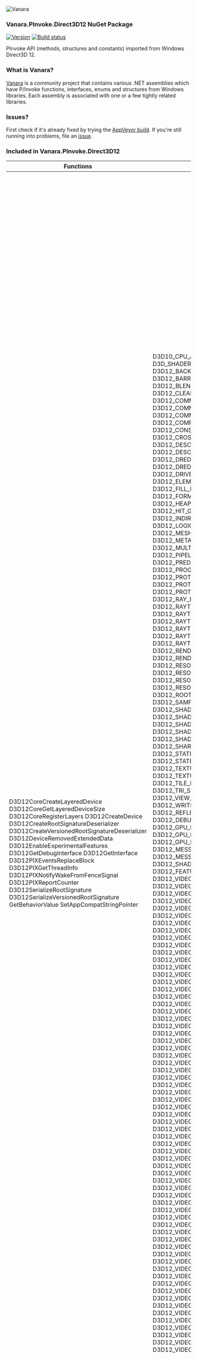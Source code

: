 ﻿![Vanara](https://raw.githubusercontent.com/dahall/Vanara/master/docs/icons/VanaraHeading.png)
### **Vanara.PInvoke.Direct3D12 NuGet Package**
[![Version](https://img.shields.io/nuget/v/Vanara.PInvoke.Direct3D12?label=NuGet&style=flat-square)](https://github.com/dahall/Vanara/releases)
[![Build status](https://img.shields.io/appveyor/build/dahall/vanara?label=AppVeyor%20build&style=flat-square)](https://ci.appveyor.com/project/dahall/vanara)

PInvoke API (methods, structures and constants) imported from Windows Direct3D 12.

### **What is Vanara?**

[Vanara](https://github.com/dahall/Vanara) is a community project that contains various .NET assemblies which have P/Invoke functions, interfaces, enums and structures from Windows libraries. Each assembly is associated with one or a few tightly related libraries.

### **Issues?**

First check if it's already fixed by trying the [AppVeyor build](https://ci.appveyor.com/nuget/vanara-prerelease).
If you're still running into problems, file an [issue](https://github.com/dahall/Vanara/issues).

### **Included in Vanara.PInvoke.Direct3D12**

Functions | Enumerations | Structures | Interfaces
--- | --- | --- | ---
D3D12CoreCreateLayeredDevice D3D12CoreGetLayeredDeviceSize D3D12CoreRegisterLayers D3D12CreateDevice D3D12CreateRootSignatureDeserializer D3D12CreateVersionedRootSignatureDeserializer D3D12DeviceRemovedExtendedData D3D12EnableExperimentalFeatures D3D12GetDebugInterface D3D12GetInterface D3D12PIXEventsReplaceBlock D3D12PIXGetThreadInfo D3D12PIXNotifyWakeFromFenceSignal D3D12PIXReportCounter D3D12SerializeRootSignature D3D12SerializeVersionedRootSignature GetBehaviorValue SetAppCompatStringPointer                                                                                                                                                                                                                                                                                                                                                                                  | D3D10_CPU_ACCESS_FLAG D3D_ROOT_SIGNATURE_VERSION D3D12_SAMPLER_FLAGS D3D_SHADER_MODEL D3D12_AUTO_BREADCRUMB_OP D3D12_AXIS_SHADING_RATE D3D12_BACKGROUND_PROCESSING_MODE D3D12_BARRIER_ACCESS D3D12_BARRIER_LAYOUT D3D12_BARRIER_SYNC D3D12_BARRIER_TYPE D3D12_BLEND D3D12_BLEND_OP D3D12_BUFFER_SRV_FLAGS D3D12_BUFFER_UAV_FLAGS D3D12_CLEAR_FLAGS D3D12_COLOR_WRITE_ENABLE D3D12_COMMAND_LIST_FLAGS D3D12_COMMAND_LIST_SUPPORT_FLAGS D3D12_COMMAND_LIST_TYPE D3D12_COMMAND_POOL_FLAGS D3D12_COMMAND_QUEUE_FLAGS D3D12_COMMAND_QUEUE_PRIORITY D3D12_COMMAND_RECORDER_FLAGS D3D12_COMPARISON_FUNC D3D12_CONSERVATIVE_RASTERIZATION_MODE D3D12_CONSERVATIVE_RASTERIZATION_TIER D3D12_CPU_PAGE_PROPERTY D3D12_CROSS_NODE_SHARING_TIER D3D12_CULL_MODE D3D12_DEPTH_WRITE_MASK D3D12_DESCRIPTOR_HEAP_FLAGS D3D12_DESCRIPTOR_HEAP_TYPE D3D12_DESCRIPTOR_RANGE_FLAGS D3D12_DESCRIPTOR_RANGE_TYPE D3D12_DRED_ALLOCATION_TYPE D3D12_DRED_DEVICE_STATE D3D12_DRED_ENABLEMENT D3D12_DRED_FLAGS D3D12_DRED_PAGE_FAULT_FLAGS D3D12_DRED_VERSION D3D12_DRIVER_MATCHING_IDENTIFIER_STATUS D3D12_DSV_DIMENSION D3D12_DSV_FLAGS D3D12_ELEMENTS_LAYOUT D3D12_EXPORT_FLAGS D3D12_FEATURE D3D12_FENCE_FLAGS D3D12_FILL_MODE D3D12_FILTER D3D12_FILTER_REDUCTION_TYPE D3D12_FILTER_TYPE D3D12_FORMAT_SUPPORT1 D3D12_FORMAT_SUPPORT2 D3D12_GRAPHICS_STATES D3D12_HEAP_FLAGS D3D12_HEAP_SERIALIZATION_TIER D3D12_HEAP_TYPE D3D12_HIT_GROUP_TYPE D3D12_HIT_KIND D3D12_INDEX_BUFFER_STRIP_CUT_VALUE D3D12_INDIRECT_ARGUMENT_TYPE D3D12_INPUT_CLASSIFICATION D3D12_LIFETIME_STATE D3D12_LOGIC_OP D3D12_MEASUREMENTS_ACTION D3D12_MEMORY_POOL D3D12_MESH_SHADER_TIER D3D12_META_COMMAND_PARAMETER_FLAGS D3D12_META_COMMAND_PARAMETER_STAGE D3D12_META_COMMAND_PARAMETER_TYPE D3D12_MULTIPLE_FENCE_WAIT_FLAGS D3D12_MULTISAMPLE_QUALITY_LEVEL_FLAGS D3D12_PIPELINE_STATE_FLAGS D3D12_PIPELINE_STATE_SUBOBJECT_TYPE D3D12_PREDICATION_OP D3D12_PRIMITIVE_TOPOLOGY_TYPE D3D12_PROGRAMMABLE_SAMPLE_POSITIONS_TIER D3D12_PROTECTED_RESOURCE_SESSION_FLAGS D3D12_PROTECTED_RESOURCE_SESSION_SUPPORT_FLAGS D3D12_PROTECTED_SESSION_STATUS D3D12_QUERY_HEAP_TYPE D3D12_QUERY_TYPE D3D12_RAY_FLAGS D3D12_RAYTRACING_ACCELERATION_STRUCTURE_BUILD_FLAGS D3D12_RAYTRACING_ACCELERATION_STRUCTURE_COPY_MODE D3D12_RAYTRACING_ACCELERATION_STRUCTURE_POSTBUILD_INFO_TYPE D3D12_RAYTRACING_ACCELERATION_STRUCTURE_TYPE D3D12_RAYTRACING_GEOMETRY_FLAGS D3D12_RAYTRACING_GEOMETRY_TYPE D3D12_RAYTRACING_INSTANCE_FLAGS D3D12_RAYTRACING_PIPELINE_FLAGS D3D12_RAYTRACING_TIER D3D12_RENDER_PASS_BEGINNING_ACCESS_TYPE D3D12_RENDER_PASS_ENDING_ACCESS_TYPE D3D12_RENDER_PASS_FLAGS D3D12_RENDER_PASS_TIER D3D12_RESIDENCY_FLAGS D3D12_RESIDENCY_PRIORITY D3D12_RESOLVE_MODE D3D12_RESOURCE_BARRIER_FLAGS D3D12_RESOURCE_BARRIER_TYPE D3D12_RESOURCE_BINDING_TIER D3D12_RESOURCE_DIMENSION D3D12_RESOURCE_FLAGS D3D12_RESOURCE_HEAP_TIER D3D12_RESOURCE_STATES D3D12_ROOT_DESCRIPTOR_FLAGS D3D12_ROOT_PARAMETER_TYPE D3D12_ROOT_SIGNATURE_FLAGS D3D12_RTV_DIMENSION D3D12_SAMPLER_FEEDBACK_TIER D3D12_SERIALIZED_DATA_TYPE D3D12_SHADER_CACHE_CONTROL_FLAGS D3D12_SHADER_CACHE_FLAGS D3D12_SHADER_CACHE_KIND_FLAGS D3D12_SHADER_CACHE_MODE D3D12_SHADER_CACHE_SUPPORT_FLAGS D3D12_SHADER_COMPONENT_MAPPING D3D12_SHADER_MIN_PRECISION_SUPPORT D3D12_SHADER_VISIBILITY D3D12_SHADING_RATE D3D12_SHADING_RATE_COMBINER D3D12_SHARED_RESOURCE_COMPATIBILITY_TIER D3D12_SRV_DIMENSION D3D12_STATE_OBJECT_FLAGS D3D12_STATE_OBJECT_TYPE D3D12_STATE_SUBOBJECT_TYPE D3D12_STATIC_BORDER_COLOR D3D12_STENCIL_OP D3D12_TEXTURE_ADDRESS_MODE D3D12_TEXTURE_BARRIER_FLAGS D3D12_TEXTURE_COPY_TYPE D3D12_TEXTURE_LAYOUT D3D12_TILE_COPY_FLAGS D3D12_TILE_MAPPING_FLAGS D3D12_TILE_RANGE_FLAGS D3D12_TILED_RESOURCES_TIER D3D12_TRI_STATE D3D12_UAV_DIMENSION D3D12_VARIABLE_SHADING_RATE_TIER D3D12_VIEW_INSTANCING_FLAGS D3D12_VIEW_INSTANCING_TIER D3D12_WAVE_MMA_TIER D3D12_WRITEBUFFERIMMEDIATE_MODE D3D12_COMPATIBILITY_SHARED_FLAGS D3D12_REFLECT_SHARED_PROPERTY D3D12_DEBUG_COMMAND_LIST_PARAMETER_TYPE D3D12_DEBUG_DEVICE_PARAMETER_TYPE D3D12_DEBUG_FEATURE D3D12_GPU_BASED_VALIDATION_FLAGS D3D12_GPU_BASED_VALIDATION_PIPELINE_STATE_CREATE_FLAGS D3D12_GPU_BASED_VALIDATION_SHADER_PATCH_MODE D3D12_MESSAGE_CALLBACK_FLAGS D3D12_MESSAGE_CATEGORY D3D12_MESSAGE_ID D3D12_MESSAGE_SEVERITY D3D12_RLDO_FLAGS D3D_SHADER_REQUIRES D3D12_SHADER_VERSION_TYPE D3D12_BITSTREAM_ENCRYPTION_TYPE D3D12_FEATURE_VIDEO D3D12_VIDEO_DECODE_ARGUMENT_TYPE D3D12_VIDEO_DECODE_CONFIGURATION_FLAGS D3D12_VIDEO_DECODE_CONVERSION_SUPPORT_FLAGS D3D12_VIDEO_DECODE_HISTOGRAM_COMPONENT D3D12_VIDEO_DECODE_HISTOGRAM_COMPONENT_FLAGS D3D12_VIDEO_DECODE_STATUS D3D12_VIDEO_DECODE_SUPPORT_FLAGS D3D12_VIDEO_DECODE_TIER D3D12_VIDEO_ENCODER_AV1_COMP_PREDICTION_TYPE D3D12_VIDEO_ENCODER_AV1_FEATURE_FLAGS D3D12_VIDEO_ENCODER_AV1_FRAME_SUBREGION_LAYOUT_CONFIG_VALIDATION_FLAGS D3D12_VIDEO_ENCODER_AV1_FRAME_TYPE D3D12_VIDEO_ENCODER_AV1_FRAME_TYPE_FLAGS D3D12_VIDEO_ENCODER_AV1_INTERPOLATION_FILTERS D3D12_VIDEO_ENCODER_AV1_INTERPOLATION_FILTERS_FLAGS D3D12_VIDEO_ENCODER_AV1_LEVELS D3D12_VIDEO_ENCODER_AV1_PICTURE_CONTROL_FLAGS D3D12_VIDEO_ENCODER_AV1_POST_ENCODE_VALUES_FLAGS D3D12_VIDEO_ENCODER_AV1_PROFILE D3D12_VIDEO_ENCODER_AV1_REFERENCE_WARPED_MOTION_TRANSFORMATION D3D12_VIDEO_ENCODER_AV1_REFERENCE_WARPED_MOTION_TRANSFORMATION_FLAGS D3D12_VIDEO_ENCODER_AV1_RESTORATION_SUPPORT_FLAGS D3D12_VIDEO_ENCODER_AV1_RESTORATION_TILESIZE D3D12_VIDEO_ENCODER_AV1_RESTORATION_TYPE D3D12_VIDEO_ENCODER_AV1_SEGMENTATION_BLOCK_SIZE D3D12_VIDEO_ENCODER_AV1_SEGMENTATION_MODE D3D12_VIDEO_ENCODER_AV1_SEGMENTATION_MODE_FLAGS D3D12_VIDEO_ENCODER_AV1_TIER D3D12_VIDEO_ENCODER_AV1_TX_MODE D3D12_VIDEO_ENCODER_AV1_TX_MODE_FLAGS D3D12_VIDEO_ENCODER_CODEC D3D12_VIDEO_ENCODER_CODEC_CONFIGURATION_H264_DIRECT_MODES D3D12_VIDEO_ENCODER_CODEC_CONFIGURATION_H264_FLAGS D3D12_VIDEO_ENCODER_CODEC_CONFIGURATION_H264_SLICES_DEBLOCKING_MODE_FLAGS D3D12_VIDEO_ENCODER_CODEC_CONFIGURATION_H264_SLICES_DEBLOCKING_MODES D3D12_VIDEO_ENCODER_CODEC_CONFIGURATION_HEVC_CUSIZE D3D12_VIDEO_ENCODER_CODEC_CONFIGURATION_HEVC_FLAGS D3D12_VIDEO_ENCODER_CODEC_CONFIGURATION_HEVC_TUSIZE D3D12_VIDEO_ENCODER_CODEC_CONFIGURATION_SUPPORT_H264_FLAGS D3D12_VIDEO_ENCODER_CODEC_CONFIGURATION_SUPPORT_HEVC_FLAGS D3D12_VIDEO_ENCODER_ENCODE_ERROR_FLAGS D3D12_VIDEO_ENCODER_FLAGS D3D12_VIDEO_ENCODER_FRAME_SUBREGION_LAYOUT_MODE D3D12_VIDEO_ENCODER_FRAME_TYPE_H264 D3D12_VIDEO_ENCODER_FRAME_TYPE_HEVC D3D12_VIDEO_ENCODER_HEAP_FLAGS D3D12_VIDEO_ENCODER_INTRA_REFRESH_MODE D3D12_VIDEO_ENCODER_LEVELS_H264 D3D12_VIDEO_ENCODER_LEVELS_HEVC D3D12_VIDEO_ENCODER_MOTION_ESTIMATION_PRECISION_MODE D3D12_VIDEO_ENCODER_PICTURE_CONTROL_CODEC_DATA_H264_FLAGS D3D12_VIDEO_ENCODER_PICTURE_CONTROL_CODEC_DATA_HEVC_FLAGS D3D12_VIDEO_ENCODER_PICTURE_CONTROL_FLAGS D3D12_VIDEO_ENCODER_PROFILE_H264 D3D12_VIDEO_ENCODER_PROFILE_HEVC D3D12_VIDEO_ENCODER_RATE_CONTROL_FLAGS D3D12_VIDEO_ENCODER_RATE_CONTROL_MODE D3D12_VIDEO_ENCODER_SEQUENCE_CONTROL_FLAGS D3D12_VIDEO_ENCODER_SUPPORT_FLAGS D3D12_VIDEO_ENCODER_TIER_HEVC D3D12_VIDEO_ENCODER_VALIDATION_FLAGS D3D12_VIDEO_EXTENSION_COMMAND_PARAMETER_FLAGS D3D12_VIDEO_EXTENSION_COMMAND_PARAMETER_STAGE D3D12_VIDEO_EXTENSION_COMMAND_PARAMETER_TYPE D3D12_VIDEO_FIELD_TYPE D3D12_VIDEO_FRAME_CODED_INTERLACE_TYPE D3D12_VIDEO_FRAME_STEREO_FORMAT D3D12_VIDEO_MOTION_ESTIMATOR_SEARCH_BLOCK_SIZE D3D12_VIDEO_MOTION_ESTIMATOR_SEARCH_BLOCK_SIZE_FLAGS D3D12_VIDEO_MOTION_ESTIMATOR_VECTOR_PRECISION D3D12_VIDEO_MOTION_ESTIMATOR_VECTOR_PRECISION_FLAGS D3D12_VIDEO_PROCESS_ALPHA_FILL_MODE D3D12_VIDEO_PROCESS_AUTO_PROCESSING_FLAGS D3D12_VIDEO_PROCESS_DEINTERLACE_FLAGS D3D12_VIDEO_PROCESS_FEATURE_FLAGS D3D12_VIDEO_PROCESS_FILTER_FLAGS D3D12_VIDEO_PROCESS_INPUT_STREAM_FLAGS D3D12_VIDEO_PROCESS_ORIENTATION D3D12_VIDEO_PROCESS_SUPPORT_FLAGS D3D12_VIDEO_PROTECTED_RESOURCE_SUPPORT_FLAGS D3D12_VIDEO_SCALE_SUPPORT_FLAGS                                                                                                                                                 | D3D11_RESOURCE_FLAGS D3D12_AUTO_BREADCRUMB_NODE D3D12_TILED_RESOURCE_COORDINATE D3D12_TILE_REGION_SIZE D3D12_AUTO_BREADCRUMB_NODE1 D3D12_BARRIER_GROUP D3D12_BUFFER_BARRIER D3D12_GLOBAL_BARRIER D3D12_TEXTURE_BARRIER D3D12_BARRIER_SUBRESOURCE_RANGE D3D12_BLEND_DESC D3D12_BUFFER_RTV D3D12_BUFFER_SRV D3D12_RENDER_TARGET_BLEND_DESC D3D12_DRED_BREADCRUMB_CONTEXT D3D12_COMMAND_QUEUE_DESC D3D12_DRED_AUTO_BREADCRUMBS_OUTPUT D3D12_DRED_AUTO_BREADCRUMBS_OUTPUT1 D3D12_BUFFER_UAV D3D12_BUILD_RAYTRACING_ACCELERATION_STRUCTURE_DESC D3D12_BUILD_RAYTRACING_ACCELERATION_STRUCTURE_INPUTS D3D12_RAYTRACING_GEOMETRY_DESC D3D12_RAYTRACING_GEOMETRY_AABBS_DESC D3D12_RAYTRACING_GEOMETRY_TRIANGLES_DESC D3D12_GPU_VIRTUAL_ADDRESS_AND_STRIDE D3D12_BUILD_RAYTRACING_ACCELERATION_STRUCTURE_TOOLS_VISUALIZATION_HEADER D3D12_CACHED_PIPELINE_STATE D3D12_CLEAR_VALUE D3D12_DEPTH_STENCIL_VALUE D3D12_COMMAND_SIGNATURE_DESC D3D12_COMPUTE_PIPELINE_STATE_DESC D3D12_CONSTANT_BUFFER_VIEW_DESC D3D12_CPU_DESCRIPTOR_HANDLE D3D12_DEPTH_STENCIL_DESC D3D12_DEPTH_STENCIL_DESC1 D3D12_DEPTH_STENCIL_VIEW_DESC D3D12_DEPTH_STENCILOP_DESC D3D12_DESCRIPTOR_HEAP_DESC D3D12_DESCRIPTOR_RANGE D3D12_DESCRIPTOR_RANGE1 D3D12_DEVICE_REMOVED_EXTENDED_DATA D3D12_DEVICE_REMOVED_EXTENDED_DATA1 D3D12_DEVICE_REMOVED_EXTENDED_DATA2 D3D12_DEVICE_REMOVED_EXTENDED_DATA3 D3D12_DISCARD_REGION D3D12_DISPATCH_ARGUMENTS D3D12_DISPATCH_MESH_ARGUMENTS D3D12_DISPATCH_RAYS_DESC D3D12_DRAW_ARGUMENTS D3D12_DRAW_INDEXED_ARGUMENTS D3D12_DRED_ALLOCATION_NODE D3D12_DRED_ALLOCATION_NODE1 D3D12_DRED_PAGE_FAULT_OUTPUT D3D12_DRED_PAGE_FAULT_OUTPUT1 D3D12_DRED_PAGE_FAULT_OUTPUT2 D3D12_DXIL_LIBRARY_DESC D3D12_DXIL_SUBOBJECT_TO_EXPORTS_ASSOCIATION D3D12_EXISTING_COLLECTION_DESC D3D12_EXPORT_DESC D3D12_FEATURE_DATA_ARCHITECTURE D3D12_FEATURE_DATA_ARCHITECTURE1 D3D12_FEATURE_DATA_COMMAND_QUEUE_PRIORITY D3D12_FEATURE_DATA_CROSS_NODE D3D12_FEATURE_DATA_D3D12_OPTIONS D3D12_FEATURE_DATA_D3D12_OPTIONS1 D3D12_FEATURE_DATA_D3D12_OPTIONS10 D3D12_FEATURE_DATA_D3D12_OPTIONS11 D3D12_FEATURE_DATA_D3D12_OPTIONS12 D3D12_FEATURE_DATA_D3D12_OPTIONS13 D3D12_FEATURE_DATA_D3D12_OPTIONS2 D3D12_FEATURE_DATA_D3D12_OPTIONS3 D3D12_FEATURE_DATA_D3D12_OPTIONS4 D3D12_FEATURE_DATA_D3D12_OPTIONS5 D3D12_FEATURE_DATA_D3D12_OPTIONS6 D3D12_FEATURE_DATA_D3D12_OPTIONS7 D3D12_FEATURE_DATA_D3D12_OPTIONS8 D3D12_FEATURE_DATA_D3D12_OPTIONS9 D3D12_FEATURE_DATA_DISPLAYABLE D3D12_FEATURE_DATA_EXISTING_HEAPS D3D12_FEATURE_DATA_FEATURE_LEVELS D3D12_FEATURE_DATA_FORMAT_INFO D3D12_FEATURE_DATA_FORMAT_SUPPORT D3D12_FEATURE_DATA_GPU_VIRTUAL_ADDRESS_SUPPORT D3D12_FEATURE_DATA_MULTISAMPLE_QUALITY_LEVELS D3D12_FEATURE_DATA_PROTECTED_RESOURCE_SESSION_SUPPORT D3D12_FEATURE_DATA_PROTECTED_RESOURCE_SESSION_TYPE_COUNT D3D12_FEATURE_DATA_PROTECTED_RESOURCE_SESSION_TYPES D3D12_FEATURE_DATA_QUERY_META_COMMAND D3D12_FEATURE_DATA_ROOT_SIGNATURE D3D12_FEATURE_DATA_SERIALIZATION D3D12_FEATURE_DATA_SHADER_CACHE D3D12_FEATURE_DATA_SHADER_MODEL D3D12_GLOBAL_ROOT_SIGNATURE D3D12_GPU_DESCRIPTOR_HANDLE D3D12_GPU_VIRTUAL_ADDRESS_RANGE D3D12_GPU_VIRTUAL_ADDRESS_RANGE_AND_STRIDE D3D12_GRAPHICS_PIPELINE_STATE_DESC D3D12_HEAP_DESC D3D12_HEAP_PROPERTIES D3D12_HIT_GROUP_DESC D3D12_INDEX_BUFFER_VIEW D3D12_INDIRECT_ARGUMENT_DESC D3D12_INPUT_ELEMENT_DESC D3D12_INPUT_LAYOUT_DESC D3D12_LOCAL_ROOT_SIGNATURE D3D12_MEMCPY_DEST D3D12_META_COMMAND_DESC D3D12_META_COMMAND_PARAMETER_DESC D3D12_MIP_REGION D3D12_NODE_MASK D3D12_PACKED_MIP_INFO D3D12_PIPELINE_STATE_STREAM_DESC D3D12_PLACED_SUBRESOURCE_FOOTPRINT D3D12_PROTECTED_RESOURCE_SESSION_DESC D3D12_PROTECTED_RESOURCE_SESSION_DESC1 D3D12_QUERY_DATA_PIPELINE_STATISTICS D3D12_QUERY_DATA_PIPELINE_STATISTICS1 D3D12_QUERY_DATA_SO_STATISTICS D3D12_QUERY_HEAP_DESC D3D12_RANGE D3D12_RANGE_UINT64 D3D12_RASTERIZER_DESC D3D12_RAYTRACING_AABB D3D12_RAYTRACING_ACCELERATION_STRUCTURE_POSTBUILD_INFO_COMPACTED_SIZE_DESC D3D12_RAYTRACING_ACCELERATION_STRUCTURE_POSTBUILD_INFO_CURRENT_SIZE_DESC D3D12_RAYTRACING_ACCELERATION_STRUCTURE_POSTBUILD_INFO_DESC D3D12_RAYTRACING_ACCELERATION_STRUCTURE_POSTBUILD_INFO_SERIALIZATION_DESC D3D12_RAYTRACING_ACCELERATION_STRUCTURE_POSTBUILD_INFO_TOOLS_VISUALIZATION_DESC D3D12_RAYTRACING_ACCELERATION_STRUCTURE_PREBUILD_INFO D3D12_RAYTRACING_ACCELERATION_STRUCTURE_SRV D3D12_RAYTRACING_INSTANCE_DESC D3D12_RAYTRACING_PIPELINE_CONFIG D3D12_RAYTRACING_PIPELINE_CONFIG1 D3D12_RAYTRACING_SHADER_CONFIG D3D12_RENDER_PASS_BEGINNING_ACCESS D3D12_RENDER_PASS_BEGINNING_ACCESS_PRESERVE_LOCAL_PARAMETERS D3D12_RENDER_PASS_BEGINNING_ACCESS_CLEAR_PARAMETERS D3D12_RENDER_PASS_ENDING_ACCESS_PRESERVE_LOCAL_PARAMETERS D3D12_RENDER_PASS_ENDING_ACCESS_RESOLVE_PARAMETERS D3D12_RENDER_PASS_ENDING_ACCESS_RESOLVE_SUBRESOURCE_PARAMETERS D3D12_RENDER_TARGET_VIEW_DESC D3D12_RESOURCE_ALIASING_BARRIER D3D12_RESOURCE_ALLOCATION_INFO D3D12_RESOURCE_ALLOCATION_INFO1 D3D12_RESOURCE_DESC D3D12_RESOURCE_DESC1 D3D12_RESOURCE_TRANSITION_BARRIER D3D12_RESOURCE_UAV_BARRIER D3D12_ROOT_CONSTANTS D3D12_ROOT_DESCRIPTOR D3D12_ROOT_DESCRIPTOR_TABLE D3D12_ROOT_DESCRIPTOR_TABLE1 D3D12_ROOT_DESCRIPTOR1 D3D12_ROOT_PARAMETER D3D12_ROOT_PARAMETER1 D3D12_ROOT_SIGNATURE_DESC D3D12_ROOT_SIGNATURE_DESC1 D3D12_SAMPLE_POSITION D3D12_SAMPLER_DESC D3D12_SERIALIZED_DATA_DRIVER_MATCHING_IDENTIFIER D3D12_SERIALIZED_RAYTRACING_ACCELERATION_STRUCTURE_HEADER D3D12_SHADER_BYTECODE D3D12_SHADER_CACHE_SESSION_DESC D3D12_SHADER_RESOURCE_VIEW_DESC D3D12_SO_DECLARATION_ENTRY D3D12_STATE_OBJECT_CONFIG D3D12_STATE_OBJECT_DESC D3D12_STATE_SUBOBJECT D3D12_STATIC_SAMPLER_DESC D3D12_STREAM_OUTPUT_BUFFER_VIEW D3D12_STREAM_OUTPUT_DESC D3D12_SUBOBJECT_TO_EXPORTS_ASSOCIATION D3D12_SUBRESOURCE_DATA D3D12_SUBRESOURCE_FOOTPRINT D3D12_SUBRESOURCE_INFO D3D12_SUBRESOURCE_RANGE_UINT64 D3D12_SUBRESOURCE_TILING D3D12_TEX1D_ARRAY_DSV D3D12_TEX1D_ARRAY_RTV D3D12_TEX1D_ARRAY_SRV D3D12_TEX1D_ARRAY_UAV D3D12_TEX1D_DSV D3D12_TEX1D_RTV D3D12_TEX1D_SRV D3D12_TEX1D_UAV D3D12_TEX2D_ARRAY_DSV D3D12_TEX2D_ARRAY_RTV D3D12_TEX2D_ARRAY_SRV D3D12_TEX2D_ARRAY_UAV D3D12_TEX2D_DSV D3D12_TEX2D_RTV D3D12_TEX2D_SRV D3D12_TEX2D_UAV D3D12_TEX2DMS_ARRAY_DSV D3D12_TEX2DMS_ARRAY_RTV D3D12_TEX2DMS_ARRAY_SRV D3D12_TEX2DMS_DSV D3D12_TEX2DMS_RTV D3D12_TEX2DMS_SRV D3D12_TEX3D_RTV D3D12_TEX3D_SRV D3D12_TEX3D_UAV D3D12_TEXCUBE_ARRAY_SRV D3D12_TEXCUBE_SRV D3D12_TEXTURE_COPY_LOCATION D3D12_TILE_SHAPE D3D12_UNORDERED_ACCESS_VIEW_DESC D3D12_TEX2DMS_UAV D3D12_TEX2DMS_ARRAY_UAV D3D12_VERSIONED_DEVICE_REMOVED_EXTENDED_DATA D3D12_VERSIONED_ROOT_SIGNATURE_DESC D3D12_ROOT_SIGNATURE_DESC2 D3D12_STATIC_SAMPLER_DESC1 D3D12_VERTEX_BUFFER_VIEW D3D12_VIEW_INSTANCE_LOCATION D3D12_VIEW_INSTANCING_DESC D3D12_VIEWPORT D3D12_WRITEBUFFERIMMEDIATE_PARAMETER D3D12_DEBUG_COMMAND_LIST_GPU_BASED_VALIDATION_SETTINGS D3D12_DEBUG_DEVICE_GPU_BASED_VALIDATION_SETTINGS D3D12_DEBUG_DEVICE_GPU_SLOWDOWN_PERFORMANCE_FACTOR D3D12_INFO_QUEUE_FILTER D3D12_INFO_QUEUE_FILTER_DESC D3D12_MESSAGE D3D12_FUNCTION_DESC D3D12_LIBRARY_DESC D3D12_PARAMETER_DESC D3D12_SHADER_BUFFER_DESC D3D12_SHADER_DESC D3D12_SHADER_INPUT_BIND_DESC D3D12_SHADER_TYPE_DESC D3D12_SHADER_VARIABLE_DESC D3D12_SIGNATURE_PARAMETER_DESC D3D12_FEATURE_DATA_VIDEO_DECODE_CONVERSION_SUPPORT D3D12_FEATURE_DATA_VIDEO_DECODE_FORMATS D3D12_FEATURE_DATA_VIDEO_DECODE_HISTOGRAM D3D12_FEATURE_DATA_VIDEO_DECODE_PROFILES D3D12_FEATURE_DATA_VIDEO_DECODE_SUPPORT D3D12_FEATURE_DATA_VIDEO_DECODER_HEAP_SIZE D3D12_FEATURE_DATA_VIDEO_ENCODER_CODEC D3D12_FEATURE_DATA_VIDEO_ENCODER_CODEC_CONFIGURATION_SUPPORT D3D12_FEATURE_DATA_VIDEO_ENCODER_CODEC_PICTURE_CONTROL_SUPPORT D3D12_FEATURE_DATA_VIDEO_ENCODER_FRAME_SUBREGION_LAYOUT_MODE D3D12_FEATURE_DATA_VIDEO_ENCODER_HEAP_SIZE D3D12_FEATURE_DATA_VIDEO_ENCODER_INPUT_FORMAT D3D12_FEATURE_DATA_VIDEO_ENCODER_INTRA_REFRESH_MODE D3D12_FEATURE_DATA_VIDEO_ENCODER_OUTPUT_RESOLUTION D3D12_FEATURE_DATA_VIDEO_ENCODER_OUTPUT_RESOLUTION_RATIOS_COUNT D3D12_FEATURE_DATA_VIDEO_ENCODER_PROFILE_LEVEL D3D12_FEATURE_DATA_VIDEO_ENCODER_RATE_CONTROL_MODE D3D12_FEATURE_DATA_VIDEO_ENCODER_RESOLUTION_SUPPORT_LIMITS D3D12_FEATURE_DATA_VIDEO_ENCODER_RESOURCE_REQUIREMENTS D3D12_FEATURE_DATA_VIDEO_ENCODER_SUPPORT D3D12_FEATURE_DATA_VIDEO_EXTENSION_COMMAND_COUNT D3D12_FEATURE_DATA_VIDEO_EXTENSION_COMMAND_PARAMETER_COUNT D3D12_FEATURE_DATA_VIDEO_EXTENSION_COMMAND_PARAMETERS D3D12_FEATURE_DATA_VIDEO_EXTENSION_COMMAND_SIZE D3D12_FEATURE_DATA_VIDEO_EXTENSION_COMMAND_SUPPORT D3D12_FEATURE_DATA_VIDEO_EXTENSION_COMMANDS D3D12_FEATURE_DATA_VIDEO_MOTION_ESTIMATOR D3D12_FEATURE_DATA_VIDEO_MOTION_ESTIMATOR_PROTECTED_RESOURCES D3D12_FEATURE_DATA_VIDEO_MOTION_ESTIMATOR_SIZE D3D12_FEATURE_DATA_VIDEO_PROCESS_MAX_INPUT_STREAMS D3D12_FEATURE_DATA_VIDEO_PROCESS_REFERENCE_INFO D3D12_FEATURE_DATA_VIDEO_PROCESS_SUPPORT D3D12_FEATURE_DATA_VIDEO_PROCESSOR_SIZE D3D12_QUERY_DATA_VIDEO_DECODE_STATISTICS D3D12_RESOLVE_VIDEO_MOTION_VECTOR_HEAP_INPUT D3D12_RESOLVE_VIDEO_MOTION_VECTOR_HEAP_OUTPUT D3D12_RESOURCE_COORDINATE D3D12_VIDEO_DECODE_COMPRESSED_BITSTREAM D3D12_VIDEO_DECODE_CONFIGURATION D3D12_VIDEO_DECODE_CONVERSION_ARGUMENTS D3D12_VIDEO_DECODE_CONVERSION_ARGUMENTS1 D3D12_VIDEO_DECODE_FRAME_ARGUMENT D3D12_VIDEO_DECODE_INPUT_STREAM_ARGUMENTS D3D12_VIDEO_DECODE_OUTPUT_HISTOGRAM D3D12_VIDEO_DECODE_OUTPUT_STREAM_ARGUMENTS D3D12_VIDEO_DECODE_OUTPUT_STREAM_ARGUMENTS1 D3D12_VIDEO_DECODE_REFERENCE_FRAMES D3D12_VIDEO_DECODER_DESC D3D12_VIDEO_DECODER_HEAP_DESC D3D12_VIDEO_ENCODE_REFERENCE_FRAMES D3D12_VIDEO_ENCODER_AV1_CDEF_CONFIG D3D12_VIDEO_ENCODER_AV1_CODEC_CONFIGURATION D3D12_VIDEO_ENCODER_AV1_CODEC_CONFIGURATION_SUPPORT D3D12_VIDEO_ENCODER_AV1_FRAME_SUBREGION_LAYOUT_CONFIG_SUPPORT D3D12_VIDEO_ENCODER_AV1_LEVEL_TIER_CONSTRAINTS D3D12_VIDEO_ENCODER_AV1_PICTURE_CONTROL_CODEC_DATA D3D12_VIDEO_ENCODER_AV1_PICTURE_CONTROL_SUBREGIONS_LAYOUT_DATA_TILES D3D12_VIDEO_ENCODER_AV1_REFERENCE_PICTURE_DESCRIPTOR D3D12_VIDEO_ENCODER_AV1_REFERENCE_PICTURE_WARPED_MOTION_INFO D3D12_VIDEO_ENCODER_AV1_RESTORATION_CONFIG D3D12_VIDEO_ENCODER_AV1_SEGMENT_DATA D3D12_VIDEO_ENCODER_AV1_SEGMENTATION_CONFIG D3D12_VIDEO_ENCODER_AV1_SEGMENTATION_MAP D3D12_VIDEO_ENCODER_AV1_SEQUENCE_STRUCTURE D3D12_VIDEO_ENCODER_CODEC_AV1_LOOP_FILTER_CONFIG D3D12_VIDEO_ENCODER_CODEC_AV1_LOOP_FILTER_DELTA_CONFIG D3D12_VIDEO_ENCODER_CODEC_AV1_PICTURE_CONTROL_SUPPORT D3D12_VIDEO_ENCODER_CODEC_AV1_QUANTIZATION_CONFIG D3D12_VIDEO_ENCODER_CODEC_AV1_QUANTIZATION_DELTA_CONFIG D3D12_VIDEO_ENCODER_CODEC_CONFIGURATION D3D12_VIDEO_ENCODER_CODEC_CONFIGURATION_H264 D3D12_VIDEO_ENCODER_CODEC_CONFIGURATION_HEVC D3D12_VIDEO_ENCODER_CODEC_CONFIGURATION_SUPPORT D3D12_VIDEO_ENCODER_CODEC_CONFIGURATION_SUPPORT_H264 D3D12_VIDEO_ENCODER_CODEC_CONFIGURATION_SUPPORT_HEVC D3D12_VIDEO_ENCODER_CODEC_PICTURE_CONTROL_SUPPORT D3D12_VIDEO_ENCODER_CODEC_PICTURE_CONTROL_SUPPORT_H264 D3D12_VIDEO_ENCODER_CODEC_PICTURE_CONTROL_SUPPORT_HEVC D3D12_VIDEO_ENCODER_COMPRESSED_BITSTREAM D3D12_VIDEO_ENCODER_DESC D3D12_VIDEO_ENCODER_ENCODE_OPERATION_METADATA_BUFFER D3D12_VIDEO_ENCODER_ENCODEFRAME_INPUT_ARGUMENTS D3D12_VIDEO_ENCODER_ENCODEFRAME_OUTPUT_ARGUMENTS D3D12_VIDEO_ENCODER_FRAME_SUBREGION_METADATA D3D12_VIDEO_ENCODER_HEAP_DESC D3D12_VIDEO_ENCODER_INTRA_REFRESH D3D12_VIDEO_ENCODER_LEVEL_SETTING D3D12_VIDEO_ENCODER_LEVEL_TIER_CONSTRAINTS_HEVC D3D12_VIDEO_ENCODER_OUTPUT_METADATA D3D12_VIDEO_ENCODER_OUTPUT_METADATA_STATISTICS D3D12_VIDEO_ENCODER_PICTURE_CONTROL_CODEC_DATA D3D12_VIDEO_ENCODER_PICTURE_CONTROL_CODEC_DATA_H264 D3D12_VIDEO_ENCODER_PICTURE_CONTROL_CODEC_DATA_H264_REFERENCE_PICTURE_LIST_MODIFICATION_OPERATION D3D12_VIDEO_ENCODER_PICTURE_CONTROL_CODEC_DATA_H264_REFERENCE_PICTURE_MARKING_OPERATION D3D12_VIDEO_ENCODER_PICTURE_CONTROL_CODEC_DATA_HEVC D3D12_VIDEO_ENCODER_PICTURE_CONTROL_DESC D3D12_VIDEO_ENCODER_PICTURE_CONTROL_SUBREGIONS_LAYOUT_DATA D3D12_VIDEO_ENCODER_PICTURE_CONTROL_SUBREGIONS_LAYOUT_DATA_SLICES D3D12_VIDEO_ENCODER_PICTURE_RESOLUTION_DESC D3D12_VIDEO_ENCODER_PICTURE_RESOLUTION_RATIO_DESC D3D12_VIDEO_ENCODER_PROFILE_DESC D3D12_VIDEO_ENCODER_RATE_CONTROL D3D12_VIDEO_ENCODER_RATE_CONTROL_ABSOLUTE_QP_MAP D3D12_VIDEO_ENCODER_RATE_CONTROL_CBR D3D12_VIDEO_ENCODER_RATE_CONTROL_CBR1 D3D12_VIDEO_ENCODER_RATE_CONTROL_CONFIGURATION_PARAMS D3D12_VIDEO_ENCODER_RATE_CONTROL_CQP D3D12_VIDEO_ENCODER_RATE_CONTROL_CQP1 D3D12_VIDEO_ENCODER_RATE_CONTROL_QVBR D3D12_VIDEO_ENCODER_RATE_CONTROL_QVBR1 D3D12_VIDEO_ENCODER_RATE_CONTROL_VBR D3D12_VIDEO_ENCODER_RATE_CONTROL_VBR1 D3D12_VIDEO_ENCODER_RECONSTRUCTED_PICTURE D3D12_VIDEO_ENCODER_REFERENCE_PICTURE_DESCRIPTOR_H264 D3D12_VIDEO_ENCODER_REFERENCE_PICTURE_DESCRIPTOR_HEVC D3D12_VIDEO_ENCODER_RESOLVE_METADATA_INPUT_ARGUMENTS D3D12_VIDEO_ENCODER_RESOLVE_METADATA_OUTPUT_ARGUMENTS D3D12_VIDEO_ENCODER_SEQUENCE_CONTROL_DESC D3D12_VIDEO_ENCODER_SEQUENCE_GOP_STRUCTURE D3D12_VIDEO_ENCODER_SEQUENCE_GOP_STRUCTURE_H264 D3D12_VIDEO_ENCODER_SEQUENCE_GOP_STRUCTURE_HEVC D3D12_VIDEO_EXTENSION_COMMAND_DESC D3D12_VIDEO_EXTENSION_COMMAND_INFO D3D12_VIDEO_EXTENSION_COMMAND_PARAMETER_INFO D3D12_VIDEO_FORMAT D3D12_VIDEO_MOTION_ESTIMATOR_DESC D3D12_VIDEO_MOTION_ESTIMATOR_INPUT D3D12_VIDEO_MOTION_ESTIMATOR_OUTPUT D3D12_VIDEO_MOTION_VECTOR_HEAP_DESC D3D12_VIDEO_PROCESS_ALPHA_BLENDING D3D12_VIDEO_PROCESS_FILTER_RANGE D3D12_VIDEO_PROCESS_INPUT_STREAM D3D12_VIDEO_PROCESS_INPUT_STREAM_ARGUMENTS D3D12_VIDEO_PROCESS_INPUT_STREAM_ARGUMENTS1 D3D12_VIDEO_PROCESS_INPUT_STREAM_DESC D3D12_VIDEO_PROCESS_INPUT_STREAM_RATE D3D12_VIDEO_PROCESS_LUMA_KEY D3D12_VIDEO_PROCESS_OUTPUT_STREAM D3D12_VIDEO_PROCESS_OUTPUT_STREAM_ARGUMENTS D3D12_VIDEO_PROCESS_OUTPUT_STREAM_DESC D3D12_VIDEO_PROCESS_REFERENCE_SET D3D12_VIDEO_PROCESS_TRANSFORM D3D12_VIDEO_SAMPLE D3D12_VIDEO_SCALE_SUPPORT D3D12_VIDEO_SIZE_RANGE VERTEXBUFFER CONSTANT CONSTANTBUFFERVIEW SHADERRESOURCEVIEW UNORDEREDACCESSVIEW INCREMENTINGCONSTANT <_Transform>e__FixedBuffer <srp>e__FixedBuffer  | ID3D11On12Device ID3D11On12Device1 ID3D11On12Device2 ID3D12CommandAllocator ID3D12CommandList ID3D12CommandQueue ID3D12CommandSignature ID3D12DescriptorHeap ID3D12Device ID3D12Device1 ID3D12Device2 ID3D12Device3 ID3D12Device4 ID3D12Device5 ID3D12Device6 ID3D12Device7 ID3D12Device8 ID3D12Device9 ID3D12Device10 ID3D12DeviceChild ID3D12DeviceRemovedExtendedData ID3D12DeviceRemovedExtendedData1 ID3D12DeviceRemovedExtendedData2 ID3D12DeviceRemovedExtendedDataSettings ID3D12DeviceRemovedExtendedDataSettings1 ID3D12Fence ID3D12Fence1 ID3D12GraphicsCommandList ID3D12GraphicsCommandList1 ID3D12GraphicsCommandList2 ID3D12GraphicsCommandList3 ID3D12GraphicsCommandList4 ID3D12GraphicsCommandList5 ID3D12GraphicsCommandList6 ID3D12GraphicsCommandList7 ID3D12Heap ID3D12Heap1 ID3D12LifetimeOwner ID3D12LifetimeTracker ID3D12ManualWriteTrackingResource ID3D12MetaCommand ID3D12Object ID3D12Pageable ID3D12PipelineLibrary ID3D12PipelineLibrary1 ID3D12PipelineState ID3D12ProtectedResourceSession ID3D12ProtectedResourceSession1 ID3D12ProtectedSession ID3D12QueryHeap ID3D12Resource ID3D12Resource1 ID3D12Resource2 ID3D12RootSignature ID3D12RootSignatureDeserializer ID3D12SDKConfiguration ID3D12ShaderCacheSession ID3D12StateObject ID3D12StateObjectProperties ID3D12SwapChainAssistant ID3D12Tools ID3D12VersionedRootSignatureDeserializer ID3D12VirtualizationGuestDevice ID3D12CompatibilityDevice ID3D12Debug ID3D12Debug1 ID3D12Debug2 ID3D12Debug3 ID3D12Debug4 ID3D12Debug5 ID3D12Debug6 ID3D12DebugCommandList ID3D12DebugCommandList1 ID3D12DebugCommandList2 ID3D12DebugCommandList3 ID3D12DebugCommandQueue ID3D12DebugCommandQueue1 ID3D12DebugDevice ID3D12DebugDevice1 ID3D12DebugDevice2 ID3D12InfoQueue ID3D12InfoQueue1 ID3D12SharingContract ID3D12FunctionParameterReflection ID3D12FunctionReflection ID3D12LibraryReflection ID3D12ShaderReflection ID3D12ShaderReflectionConstantBuffer ID3D12ShaderReflectionType ID3D12ShaderReflectionVariable ID3D12VideoDecodeCommandList ID3D12VideoDecodeCommandList1 ID3D12VideoDecodeCommandList2 ID3D12VideoDecodeCommandList3 ID3D12VideoDecoder ID3D12VideoDecoder1 ID3D12VideoDecoderHeap ID3D12VideoDecoderHeap1 ID3D12VideoDevice ID3D12VideoDevice1 ID3D12VideoDevice2 ID3D12VideoDevice3 ID3D12VideoEncodeCommandList ID3D12VideoEncodeCommandList1 ID3D12VideoEncodeCommandList2 ID3D12VideoEncodeCommandList3 ID3D12VideoEncoder ID3D12VideoEncoderHeap ID3D12VideoExtensionCommand ID3D12VideoMotionEstimator ID3D12VideoMotionVectorHeap ID3D12VideoProcessCommandList ID3D12VideoProcessCommandList1 ID3D12VideoProcessCommandList2 ID3D12VideoProcessCommandList3 ID3D12VideoProcessor ID3D12VideoProcessor1                                                                                                                                                                                                                                                                              
